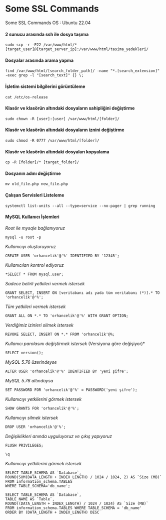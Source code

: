 # Some SSL Commands
Some SSL Commands OS : Ubuntu 22.04

#### 2 sunucu arasında ssh ile dosya taşıma
~~~ ssh
sudo scp -r -P22 /var/www/html/* [target_user]@[target_server_ip]:/var/www/html/tasima_yedekleri/
~~~

#### Dosyalar arasında arama yapma
~~~ ssh
find /var/www/html/[search_folder_path]/ -name "*.[search_extension]" -exec grep -l "[search_text]" {} \;
~~~

#### İşletim sistemi bilgilerini görüntüleme
~~~ ssh
cat /etc/os-release
~~~

#### Klasör ve klasörün altındaki dosyaların sahipliğini değiştirme
~~~ ssh
sudo chown -R [user]:[user] /var/www/html/[folder]/
~~~

#### Klasör ve klasörün altındaki dosyaların iznini değiştirme
~~~ ssh
sudo chmod -R 0777 /var/www/html/[folder]/
~~~

#### Klasör ve klasörün altındaki dosyaları kopyalama
~~~ ssh
cp -R [folder]/* [target_folder]/
~~~

#### Dosyanın adını değiştirme
~~~ ssh
mv old_file.php new_file.php
~~~

#### Çalışan Servisleri Listeleme
~~~ ssh
systemctl list-units --all --type=service --no-pager | grep running
~~~

#### MySQL Kullanıcı İşlemleri
*Root ile mysqle bağlanıyoruz*
~~~ ssh 
mysql -u root -p
~~~

*Kullanıcıyı oluşturuyoruz*
~~~ ssh 
CREATE USER 'orhancelik'@'%' IDENTIFIED BY '12345';
~~~

*Kullanıcıları kontrol ediyoruz*
~~~ ssh 
*SELECT * FROM mysql.user;
~~~

*Sadece belirli yetkileri vermek istersek*
~~~ ssh 
GRANT SELECT, INSERT ON [veritabanı adı yada tüm veritabanı (*)].* TO 'orhancelik'@'%';
~~~

*Tüm yetkileri vermek istersek*
~~~ ssh 
GRANT ALL ON *.* TO 'orhancelik'@'%' WITH GRANT OPTION;
~~~

*Verdiğimiz izinleri silmek istersek*
~~~ ssh 
REVOKE SELECT, INSERT ON *.* FROM 'orhancelik'@%;
~~~

*Kullanıcı parolasını değiştirmek istersek* (Versiyona göre değişiyor)*
~~~ ssh 
SELECT version();
~~~

*MySQL 5.76 üzerindeyse*
~~~ ssh 
ALTER USER 'orhancelik'@'%' IDENTIFIED BY 'yeni şifre';
~~~

*MySQL 5.76 altındaysa*
~~~ ssh 
SET PASSWORD FOR 'orhancelik'@'%' = PASSWORD('yeni şifre');
~~~

*Kullanıcıyı yetkilerini görmek istersek*
~~~ ssh 
SHOW GRANTS FOR 'orhancelik'@'%';
~~~

*Kullanıcıyı silmek istersek*
~~~ ssh 
DROP USER 'orhancelik'@'%';
~~~

*Değişiklikleri anında uyguluyoruz ve çıkış yapıyoruz*
~~~ ssh 
FLUSH PRIVILEGES;
~~~

~~~ ssh 
\q
~~~

*Kullanıcıyı yetkilerini görmek istersek*

~~~ ssh 
SELECT TABLE_SCHEMA AS `Database`, 
ROUND(SUM(DATA_LENGTH + INDEX_LENGTH) / 1024 / 1024, 2) AS `Size (MB)` 
FROM information_schema.TABLES
WHERE TABLE_SCHEMA='db_name';
~~~

~~~ ssh 
SELECT TABLE_SCHEMA AS `Database`,
TABLE_NAME AS `Table`,
ROUND((DATA_LENGTH + INDEX_LENGTH) / 1024 / 1024) AS `Size (MB)`
FROM information_schema.TABLES WHERE TABLE_SCHEMA = 'db_name'
ORDER BY (DATA_LENGTH + INDEX_LENGTH) DESC
~~~
